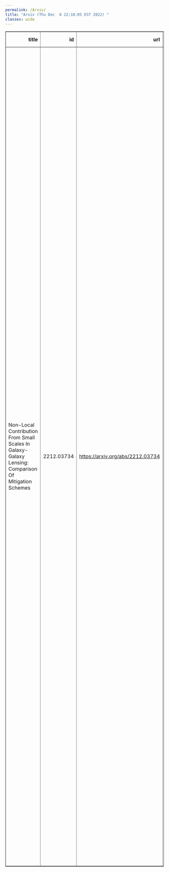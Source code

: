 ```yaml
---
permalink: /Arxiv/
title: "Arxiv (Thu Dec  8 22:10:05 EST 2022) "
classes: wide
---
```

<table border="1" class="dataframe">
  <thead>
    <tr style="text-align: right;">
      <th>title</th>
      <th>id</th>
      <th>url</th>
      <th>authors</th>
      <th>Local Authors</th>
    </tr>
  </thead>
  <tbody>
    <tr>
      <td>Non-Local Contribution From Small Scales In Galaxy-Galaxy Lensing:   Comparison Of Mitigation Schemes</td>
      <td>2212.03734</td>
      <td><a href="https://arxiv.org/abs/2212.03734" target="_blank">https://arxiv.org/abs/2212.03734</a></td>
      <td>J. Prat, G. Zacharegkas, Y. Park, N. Maccrann, E. R. Switzer, S. Pandey, C. Chang, J. Blazek, R. Miquel, A. Alarcon, O. Alves, A. Amon, F. Andrade-Oliveira, K. Bechtol, M. R. Becker, G. M. Bernstein, R. Chen, A. Choi, H. Camacho, A. Campos, A. Carnero Rosell, M. Carrasco Kind, R. Cawthon, J. Cordero, M. Crocce, C. Davis, J. Derose, H. T. Diehl, S. Dodelson, C. Doux, A. Drlica-Wagner, K. Eckert, T. F. Eifler, J. Elvin-Poole, S. Everett, X. Fang, A. Ferté, P. Fosalba, O. Friedrich, M. Gatti, G. Giannini, D. Gruen, R. A. Gruendl, I. Harrison, W. G. Hartley, K. Herner, H. Huang, E. M. Huff, M. Jarvis, E. Krause, N. Kuropatkin, P. -F. Leget, J. Mccullough, J. Myles, A. Navarro-Alsina, A. Porredon, M. Raveri, R. P. Rollins, A. Roodman, R. Rosenfeld, A. J. Ross, E. S. Rykoff, C. Sánchez, J. Sanchez, L. F. Secco, I. Sevilla-Noarbe, E. Sheldon, T. Shin, M. A. Troxel, I. Tutusaus, T. N. Varga, B. Yanny, B. Yin, Y. Zhang, J. Zuntz, M. Aguena, S. Allam, J. Annis, D. Bacon, E. Bertin, S. Bocquet, D. Brooks, D. L. Burke, J. Carretero, M. Costanzi, M. E. S. Pereira, J. De Vicente, S. Desai, I. Ferrero, B. Flaugher, D. W. Gerdes, G. Gutierrez, S. R. Hinton, D. L. Hollowood, K. Honscheid, D. J. James, M. Lima, F. Menanteau, J. Mena-Fernández, A. Palmese, M. Paterno, F. Paz-Chinchón, A. Pieres, A. A. Plazas Malagón, M. Rodriguez-Monroy, E. Sanchez, M. Schubnell, M. Smith, M. Soares-Santos, E. Suchyta, M. E. C. Swanson, G. Tarle, C. To, N. Weaverdyck, J. Weller</td>
      <td>Ashley Ross, Chun-Hao To, Klaus Honscheid, Michael Rizzo Smith</td>
    </tr>
  </tbody>
</table>